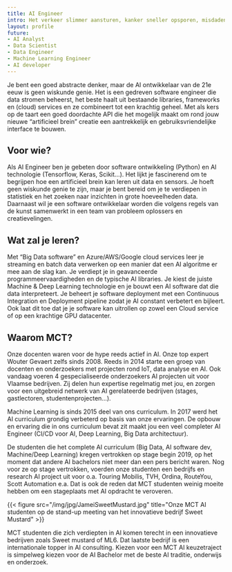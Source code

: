 ```yaml
---
title: AI Engineer
intro: Het verkeer slimmer aansturen, kanker sneller opsporen, misdaden oplossen door het verbeteren van lage resolutie beelden en robots aansturen. Supervised learning en Neurale netwerken doen jou dromen van het ontwikkelen van AI software die zelf leert patronen ontdekken, voorspellingen maken of objecten herkennen. Software die net dat beetje slimmer is en nieuwe inzichten vindt in de immer streamende data.
layout: profile
future:
- AI Analyst
- Data Scientist
- Data Engineer
- Machine Learning Engineer
- AI developer
---
```


Je bent een goed abstracte denker, maar de AI ontwikkelaar van de 21e eeuw is geen wiskunde genie.  Het is een gedreven software engineer die data stromen beheerst, het beste haalt uit bestaande libraries, frameworks en (cloud) services en ze combineert tot een krachtig geheel. Met als kers op de taart een goed doordachte API die het mogelijk maakt om rond jouw nieuwe “artificieel brein” creatie een aantrekkelijk en gebruiksvriendelijke interface te bouwen.

## Voor wie?

Als AI Engineer ben je gebeten door software ontwikkeling (Python) en AI technologie (Tensorflow, Keras, Scikit…). Het lijkt je fascinerend om te begrijpen hoe een artificieel brein kan leren uit data en sensors. Je hoeft geen wiskunde genie te zijn, maar je bent bereid om je te verdiepen in statistiek en het zoeken naar inzichten in grote hoeveelheden data. Daarnaast wil je een software ontwikkelaar worden die volgens regels van de kunst samenwerkt in een team van probleem oplossers en creatievelingen.

## Wat zal je leren?

Met “Big Data software” en Azure/AWS/Google cloud services leer je streaming en batch data verwerken op een manier dat een AI algoritme er mee aan de slag kan. Je verdiept je in geavanceerde programmeervaardigheden en de typische AI libraries. Je kiest de juiste Machine & Deep Learning technologie en je bouwt een AI software dat die data interpreteert. Je beheert je software deployment met een Continuous Integration en Deployment pipeline zodat je AI constant verbetert en bijleert. Ook laat dit toe dat je je software kan uitrollen op zowel een Cloud service of op een krachtige GPU datacenter.

## Waarom MCT?

Onze docenten waren voor de hype reeds actief in AI. Onze top expert Wouter Gevaert zelfs sinds 2008. Reeds in 2014 starte een groep van docenten en onderzoekers met projecten rond IoT, data analyse en AI.  Ook vandaag voeren 4 gespecialiseerde onderzoekers AI projecten uit voor Vlaamse bedrijven. Zij delen hun expertise regelmatig met jou, en zorgen voor een uitgebreid netwerk van AI gerelateerde bedrijven (stages, gastlectoren, studentenprojecten…).

Machine Learning is sinds 2015 deel van ons curriculum.  In 2017 werd het AI curriculum grondig verbeterd op basis van onze ervaringen. De opbouw en ervaring die in ons curriculum bevat zit maakt jou een veel completer AI Engineer (CI/CD voor AI, Deep Learning, Big Data architectuur).

De studenten die het complete AI curriculum (Big Data, AI software dev, Machine/Deep Learning) kregen vertrokken op stage begin 2019, op het moment dat andere AI bachelors niet meer dan een pers bericht waren. Nog voor ze op stage vertrokken, voerden onze studenten een bedrijfs en research AI project uit voor o.a. Touring Mobilis, TVH, Ordina, RouteYou, Scott Automation e.a. Dat is ook de reden dat MCT studenten weinig moeite hebben om een stageplaats met AI opdracht te veroveren.

{{< figure src="/img/jpg/JameiSweetMustard.jpg" title="Onze MCT AI studenten op de stand-up meeting van het innovatieve bedrijf Sweet Mustard" >}}

MCT studenten die zich verdiepten in AI komen terecht in een innovatieve bedrijven zoals Sweet mustard of ML6. Dat laatste bedrijf is een internationale topper in AI consulting. Kiezen voor een MCT AI keuzetraject is simpelweg kiezen voor de AI Bachelor met de beste AI traditie, onderwijs en onderzoek.
